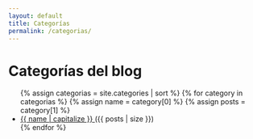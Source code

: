 ```yaml
---
layout: default
title: Categorías
permalink: /categorias/
---
```


<h1>Categorías del blog</h1>
<ul>
  {% assign categorias = site.categories | sort %}
  {% for category in categorias %}
    {% assign name = category[0] %}
    {% assign posts = category[1] %}
    <li>
      <a href="{{ '/categoria/' | append: name | append: '/' | relative_url }}">
        {{ name | capitalize }}
      </a> ({{ posts | size }})
    </li>
  {% endfor %}
</ul>

